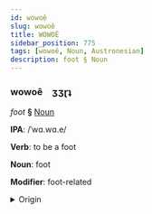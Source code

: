 ```yaml
---
id: wowoê
slug: wowoê
title: WOWOÊ
sidebar_position: 775
tags: [wowoê, Noun, Austronesian]
description: foot § Noun
---
```


### wowoê&emsp;<span kind="abugida">ʒʒɽʇ</span>

*foot* **§** [Noun](../../tags/Noun)

**IPA**: /ˈwɑ.wɑ.e/

**Verb**: to be a foot

**Noun**: foot

**Modifier**: foot-related

<details>
    <summary>Origin</summary>
    Hawaiian wāwae /wā.wae/<br/>
    <em>Austronesian Language Family</em>
</details>